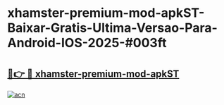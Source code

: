 # xhamster-premium-mod-apkST-Baixar-Gratis-Ultima-Versao-Para-Android-IOS-2025-#003ft

# <h2><a href="https://ainizakaria.my?title=xhamster-premium-mod-apkST&ref=24M">🔗👉 🔴 xhamster-premium-mod-apkST</a></h2>

[![acn](https://github.com/user-attachments/assets/0f9c940e-d8b0-45ae-aac7-cd30a18b3e1c)](https://ainizakaria.my?title=xhamster-premium-mod-apkST&ref=24M)

